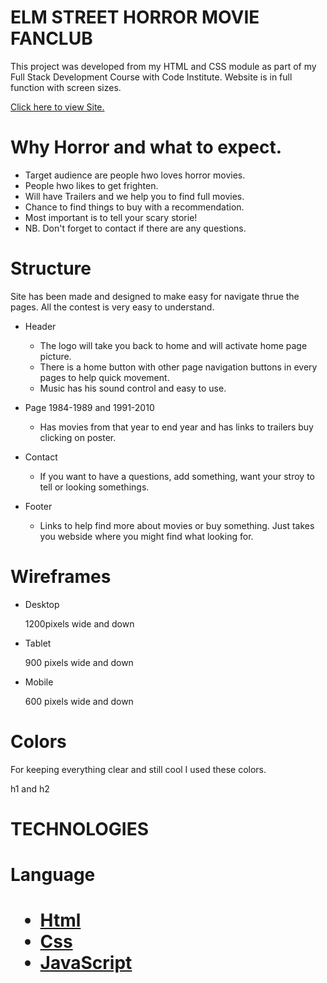 <DOCTYPE html>
<html lang="eng">
<head>
    <meta charset="UTF-8">
    <meta name="viewport" content="width=device-width, initial-scale=1.0">
        <link rel="stylesheet" href="assets/css/style.css">
<head>
    <body>
        <h1>ELM STREET HORROR MOVIE FANCLUB</h1>
        <p>
        This project was developed from my HTML and CSS module as part of my Full Stack Development Course with Code Institute.
        Website is in full function with screen sizes. 
        </p>
        <a href="https://winnypohh.github.io/Elm-Street/" rel="nofollow">Click here to view Site.</a>
        <h1>Why Horror and what to expect.</h1>
        <ul>
        <li>Target audience are people hwo loves horror movies.</li>
        <li>People hwo likes to get frighten.</li>
        <li>Will have Trailers and we help you to find full movies. </li>
        <li>Chance to find things to buy with a recommendation.</li>
        <li>Most important is to tell your scary storie!</li>
        <li>NB. Don't forget to contact if there are any questions.</li>
        </ul>
        <h1>Structure</h1>
        <p>Site has been made and designed to make easy for navigate thrue the pages.
           All the contest is very easy to understand. 
        </p>
        <ul>
        <li>
        <p>Header</p>
        <ul>
        <li>The logo will take you back to home and will activate home page picture.</li>
        <li>There is a home button with other page navigation buttons in every pages to help quick movement.</li>
        <li>Music has his sound control and easy to use.</li>
        </ul>
        </li>
        <li>
        <p>Page 1984-1989 and 1991-2010</p>
        <ul>
        <li>Has movies from that year to end year and has links to trailers buy clicking on poster.</li>
        </ul>
        <li>
        <p>Contact</p>
        </li>
        <ul>
        <li>If you want to have a questions, add something, want your stroy to tell or looking somethings.</li>
        </ul>
        <li>
        <p>Footer</p>
        <ul>
        <li>Links to help find more about movies or buy something. Just takes you webside where you might find what looking for.</li>
        </ul>
        </ul>
        <h1>Wireframes</h1>
        <ul>
        <li>Desktop</li>
        <p>1200pixels wide and down</p>
        <li>Tablet</li>
        <p>900 pixels wide and down</p>
        <li>Mobile</li>
        <p>600 pixels wide and down</p>
        </ul>
        <h1>Colors</h1>
        <p>For keeping everything clear and still cool I used these colors.</p>
        <span class="colors">h1 and h2</span>
        <h1>TECHNOLOGIES</h1>
        <h1>Language<h1>
        <ul>
        <li>
        <a href="https://et.wikipedia.org/wiki/HTML">Html</a>
        </li>
        <li>
        <a href="https://en.wikipedia.org/wiki/CSS">Css</a>
        </li>
        <li>
        <a href="https://en.wikipedia.org/wiki/JavaScript">JavaScript</a>
        </li>
        </ul>
    </body>
</html>

